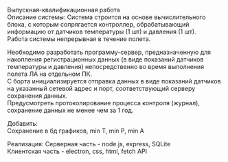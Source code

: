 Выпускная-квалификационная работа\
Описание системы: Система строится на основе вычислительного блока, 
с которым сопрягается контроллер, обрабатывающий информацию от датчиков температуры (1 шт) и давления (1 шт). \
Работа системы непрерывная в течение полета.

Необходимо разработать программу-сервер, предназначенную для накопления регистрационных данных 
(в виде показаний датчиков температуры и давления) непосредственно во время выполнения полета ЛА на отдельном ПК.\
С борта инициализируется отправка данных в виде показаний датчиков на указанный сетевой адрес и порт, 
соответствующий серверу сохранения данных.\
Предусмотреть протоколирование процесса контроля (журнал), сохранение данных не менее чем за 1 год. 

Добавить: \
Сохранение в бд графиков, min T, min P, min A

Реализация:
Серверная часть - node.js, express, SQLite\
Клиентская часть - electron, css, html, fetch API



